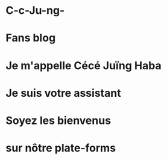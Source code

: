 # C-c-Ju-ng-
# Fans blog 
# Je m'appelle Cécé Juïng Haba 
# Je suis votre assistant
#  Soyez les bienvenus
# sur nôtre plate-forms

